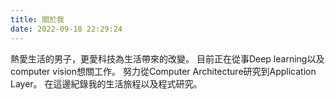 ```yaml
---
title: 關於我
date: 2022-09-18 22:29:24
---
```


熱愛生活的男子，更愛科技為生活帶來的改變。
目前正在從事Deep learning以及computer vision想關工作。
努力從Computer Architecture研究到Application Layer。
在這邊紀錄我的生活旅程以及程式研究。